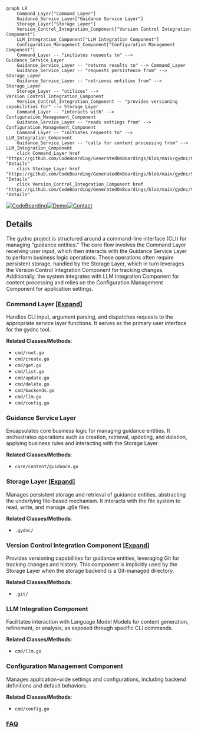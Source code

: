 ```mermaid
graph LR
    Command_Layer["Command Layer"]
    Guidance_Service_Layer["Guidance Service Layer"]
    Storage_Layer["Storage Layer"]
    Version_Control_Integration_Component["Version Control Integration Component"]
    LLM_Integration_Component["LLM Integration Component"]
    Configuration_Management_Component["Configuration Management Component"]
    Command_Layer -- "initiates requests to" --> Guidance_Service_Layer
    Guidance_Service_Layer -- "returns results to" --> Command_Layer
    Guidance_Service_Layer -- "requests persistence from" --> Storage_Layer
    Guidance_Service_Layer -- "retrieves entities from" --> Storage_Layer
    Storage_Layer -- "utilizes" --> Version_Control_Integration_Component
    Version_Control_Integration_Component -- "provides versioning capabilities for" --> Storage_Layer
    Command_Layer -- "interacts with" --> Configuration_Management_Component
    Guidance_Service_Layer -- "reads settings from" --> Configuration_Management_Component
    Command_Layer -- "initiates requests to" --> LLM_Integration_Component
    Guidance_Service_Layer -- "calls for content processing from" --> LLM_Integration_Component
    click Command_Layer href "https://github.com/CodeBoarding/GeneratedOnBoardings/blob/main/gydnc/Command_Layer.md" "Details"
    click Storage_Layer href "https://github.com/CodeBoarding/GeneratedOnBoardings/blob/main/gydnc/Storage_Layer.md" "Details"
    click Version_Control_Integration_Component href "https://github.com/CodeBoarding/GeneratedOnBoardings/blob/main/gydnc/Version_Control_Integration_Component.md" "Details"
```

[![CodeBoarding](https://img.shields.io/badge/Generated%20by-CodeBoarding-9cf?style=flat-square)](https://github.com/CodeBoarding/GeneratedOnBoardings)[![Demo](https://img.shields.io/badge/Try%20our-Demo-blue?style=flat-square)](https://www.codeboarding.org/demo)[![Contact](https://img.shields.io/badge/Contact%20us%20-%20contact@codeboarding.org-lightgrey?style=flat-square)](mailto:contact@codeboarding.org)

## Details

The gydnc project is structured around a command-line interface (CLI) for managing "guidance entities." The core flow involves the Command Layer receiving user input, which then interacts with the Guidance Service Layer to perform business logic operations. These operations often require persistent storage, handled by the Storage Layer, which in turn leverages the Version Control Integration Component for tracking changes. Additionally, the system integrates with LLM Integration Component for content processing and relies on the Configuration Management Component for application settings.

### Command Layer [[Expand]](./Command_Layer.md)
Handles CLI input, argument parsing, and dispatches requests to the appropriate service layer functions. It serves as the primary user interface for the gydnc tool.


**Related Classes/Methods**:

- `cmd/root.go`
- `cmd/create.go`
- `cmd/get.go`
- `cmd/list.go`
- `cmd/update.go`
- `cmd/delete.go`
- `cmd/backends.go`
- `cmd/llm.go`
- `cmd/config.go`


### Guidance Service Layer
Encapsulates core business logic for managing guidance entities. It orchestrates operations such as creation, retrieval, updating, and deletion, applying business rules and interacting with the Storage Layer.


**Related Classes/Methods**:

- `core/content/guidance.go`


### Storage Layer [[Expand]](./Storage_Layer.md)
Manages persistent storage and retrieval of guidance entities, abstracting the underlying file-based mechanism. It interacts with the file system to read, write, and manage .g6e files.


**Related Classes/Methods**:

- `.gydnc/`


### Version Control Integration Component [[Expand]](./Version_Control_Integration_Component.md)
Provides versioning capabilities for guidance entities, leveraging Git for tracking changes and history. This component is implicitly used by the Storage Layer when the storage backend is a Git-managed directory.


**Related Classes/Methods**:

- `.git/`


### LLM Integration Component
Facilitates interaction with Language Model Models for content generation, refinement, or analysis, as exposed through specific CLI commands.


**Related Classes/Methods**:

- `cmd/llm.go`


### Configuration Management Component
Manages application-wide settings and configurations, including backend definitions and default behaviors.


**Related Classes/Methods**:

- `cmd/config.go`




### [FAQ](https://github.com/CodeBoarding/GeneratedOnBoardings/tree/main?tab=readme-ov-file#faq)